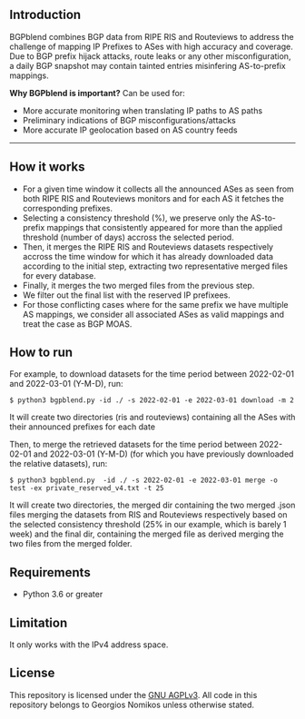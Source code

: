 ## Introduction

BGPblend combines BGP data from RIPE RIS and Routeviews to address the challenge of mapping IP Prefixes to ASes with high accuracy and coverage.
Due to BGP prefix hijack attacks, route leaks or any other misconfiguration, a daily BGP snapshot may contain tainted entries misinfering AS-to-prefix mappings.

**Why BGPblend is important?**
Can be used for:
- More accurate monitoring when translating IP paths to AS paths
- Preliminary indications of BGP misconfigurations/attacks
- More accurate IP geolocation based on AS country feeds

------------

## How it works
- For a given time window it collects all the announced ASes as seen from both RIPE RIS and Routeviews monitors and for each AS it fetches the corresponding prefixes.
- Selecting a consistency threshold (%), we preserve only the AS-to-prefix mappings that consistently appeared for more than the applied threshold (number of days) accross the selected period.
- Then, it merges the RIPE RIS and Routeviews datasets respectively accross the time window for which it has already downloaded data according to the initial step, extracting two representative merged files for every database.
- Finally, it merges the two merged files from the previous step. 
- We filter out the final list with the reserved IP prefixees.
- For those conflicting cases where for the same prefix we have multiple AS mappings, we consider all associated ASes as valid mappings and treat the case as BGP MOAS.

## How to run
For example, to download datasets for the time period between 2022-02-01 and 2022-03-01 (Y-M-D), run:

`$ python3 bgpblend.py -id ./ -s 2022-02-01 -e 2022-03-01 download -m 2`

It will create two directories (ris and routeviews) containing all the ASes with their announced prefixes for each date

Then, to merge the retrieved datasets for the time period between 2022-02-01 and 2022-03-01 (Y-M-D) (for which you have previously downloaded the relative datasets), run:

`$ python3 bgpblend.py  -id ./ -s 2022-02-01 -e 2022-03-01 merge -o test -ex private_reserved_v4.txt -t 25`

It will create two directories, the merged dir containing the two merged .json files merging the datasets from RIS and Routeviews respectively based on the selected consistency threshold (25% in our example, which is barely 1 week)
and the final dir, containing the merged file as derived merging the two files from the merged folder.

## Requirements
- Python 3.6 or greater

## Limitation
It only works with the IPv4 address space.

## License

This repository is licensed under the [GNU AGPLv3](LICENSE). All code in this repository belongs to Georgios Nomikos unless otherwise stated.
